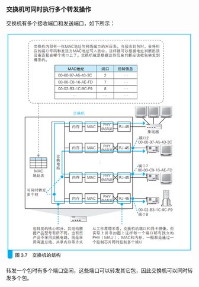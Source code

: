 ### 交换机可同时执行多个转发操作

交换机有多个接收端口和发送端口，如下所示：

![交换机](img/image10.png)

转发一个包时有多个端口空闲，这些端口可以转发其它包，因此交换机可以同时转发多个包。